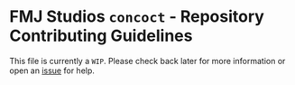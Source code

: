 # FMJ Studios `concoct` - Repository Contributing Guidelines

This file is currently a `WIP`. Please check back later for more information or open an [issue][issues] for help.

<!-- INTERNAL REFERENCES -->

<!-- General links -->

[issues]: https://github.com/delta4x4/composer/issues
